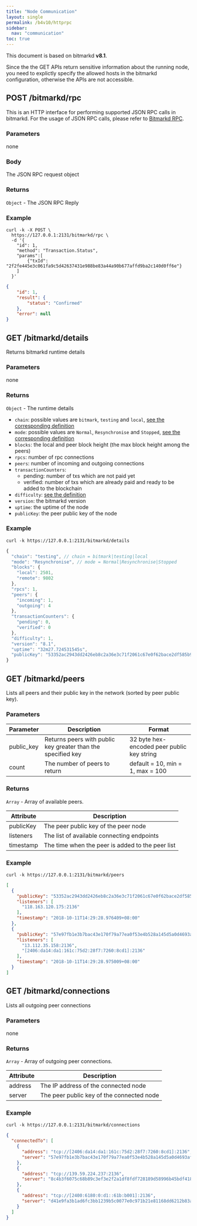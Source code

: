```yaml
---
title: "Node Communication"
layout: single
permalink: /b4v10/httprpc
sidebar:
  nav: "communication"
toc: true
---
```



This document is based on bitmarkd **v8.1**.

Since the the GET APIs return sensitive information about the running node, you need to explictly specify the allowed hosts in the bitmarkd configuration, otherwise the APIs are not accessible.

## POST /bitmarkd/rpc

This is an HTTP interface for performing supported JSON RPC calls in bitmarkd. For the usage of JSON RPC calls, please refer to [Bitmarkd RPC](https://github.com/bitmark-inc/bitmarkd/wiki/RPC).

### Parameters

none

### Body

The JSON RPC request object

### Returns

`Object` - The JSON RPC Reply

### Example

```shell
curl -k -X POST \
  https://127.0.0.1:2131/bitmarkd/rpc \
  -d '{
	"id": 1,
	"method": "Transaction.Status",
	"params":[
		{"txId": "2f2fe445e3c061fa9c5d42637431e988be83a44a90b677affd9ba2c140d0ff6e"}
	]
  }'
```

```json
{
    "id": 1,
    "result": {
        "status": "Confirmed"
    },
    "error": null
}
```

## GET /bitmarkd/details

Returns bitmarkd runtime details

### Parameters

none

### Returns

`Object` - The runtime details

- `chain`: possible values are `bitmark`, `testing` and `local`, [see the corresponding definition](https://github.com/bitmark-inc/bitmarkd/wiki/Module-overview#chain)
- `mode`: possible values are `Normal`, `Resynchronise` and `Stopped`, [see the corresponding definition](https://github.com/bitmark-inc/bitmarkd/wiki/Module-overview#mode) 
- `blocks`: the local and peer block height (the max block height among the peers)
- `rpcs`: number of rpc connections
- `peers`: number of incoming and outgoing connections
- `transactionCounters`:
    - pending: number of txs which are not paid yet
    - verified: number of txs which are already paid and ready to be added to the blockchain
- `difficulty`: [see the definition](https://github.com/bitmark-inc/bitmarkd/wiki/Module-overview#difficulty)
- `version`: the bitmarkd version
- `uptime`: the uptime of the node
- `publicKey`: the peer public key of the node

### Example

```shell
curl -k https://127.0.0.1:2131/bitmarkd/details
```

```javascript
{
  "chain": "testing", // chain = bitmark|testing|local
  "mode": "Resynchronise", // mode = Normal|Resynchronise|Stopped
  "blocks": {
    "local": 2501,
    "remote": 9802
  },
  "rpcs": 1,
  "peers": {
    "incoming": 1,
    "outgoing": 4
  },
  "transactionCounters": {
    "pending": 0,
    "verified": 0
  },
  "difficulty": 1,
  "version": "8.1",
  "uptime": "32m27.724531545s",
  "publicKey": "53352ac2943dd2426eb8c2a36e3c71f2061c67e0f62bace2df585b92e4c71a38"
}
```

## GET /bitmarkd/peers

Lists all peers and their public key in the network (sorted by peer public key).

### Parameters
 
| Parameter | Description | Format |
| --------- | ----------- | ----- |
| public_key | Returns peers with public key greater than the specified key | 32 byte hex-encoded peer public key string |
| count | The number of peers to return |default = 10, min = 1, max = 100|

### Returns

`Array` - Array of available peers.

| Attribute | Description |
| --------- | ----------- |
| publicKey | The peer public key of the peer node |
| listeners | The list of available connecting endpoints |
| timestamp | The time when the peer is added to the peer list |


### Example

```shell
curl -k https://127.0.0.1:2131/bitmarkd/peers
```

```json
[
  {
    "publicKey": "53352ac2943dd2426eb8c2a36e3c71f2061c67e0f62bace2df585b92e4c71a38",
    "listeners": [
      "118.163.120.175:2136"
    ],
    "timestamp": "2018-10-11T14:29:28.976409+08:00"
  },
  {
    "publicKey": "57e97fb1e3b7bac43e170f79a77ea0f53e4b528a145d5a0d4693af8dba60181a",
    "listeners": [
      "13.112.35.158:2136",
      "[2406:da14:da1:161c:75d2:28f7:7260:8cd1]:2136"
    ],
    "timestamp": "2018-10-11T14:29:28.975009+08:00"
  }
]
```

## GET /bitmarkd/connections

Lists all outgoing peer connections

### Parameters

none

### Returns

`Array` - Array of outgoing peer connections.

| Attribute | Description |
| --------- | ----------- |
| address | The IP address of the connected node |
| server | The peer public key of the connected node |

### Example

```shell
curl -k https://127.0.0.1:2131/bitmarkd/connections
```

```json
{
  "connectedTo": [
    {
      "address": "tcp://[2406:da14:da1:161c:75d2:28f7:7260:8cd1]:2136",
      "server": "57e97fb1e3b7bac43e170f79a77ea0f53e4b528a145d5a0d4693af8dba60181a"
    },
    {
      "address": "tcp://139.59.224.237:2136",
      "server": "8c4b3f6075c68b89c3ef3e2f2a1df8fdf728189d58996b45bdf418f71aef2441"
    },
    {
      "address": "tcp://[2400:6180:0:d1::61b:b001]:2136",
      "server": "d41e9fa3b1ad6fc3bb1239b5c0077e0c971b21e81168dd6212b83afdc7b3c710"
    }
  ]
}
```
